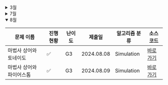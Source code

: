 <details close>
<summary>3월</summary>

| 문제 이름                | 진행 현황          | 난이도 | 제출일     | 소스코드                                                 |
| ------------------------ | ------------------ | ------ | ---------- | -------------------------------------------------------- |
| 가장 긴 펠린드롬         | :white_check_mark: | Lv.3   | 2024.03.18 | [바로가기](2024_03/Programmers_가장긴팰린드롬.cpp)       |
| 올바른 괄호              | :white_check_mark: | Lv.2   | 2024.03.17 | [바로가기](2024_03/Programmers_올바른괄호.cpp)           |
| 미로탈출                 | :white_check_mark: | Lv.2   | 2024.03.17 | [바로가기](2024_03/Programmers_미로탈출.cpp)             |
| 도넛과 막대 그래프       | :white_check_mark: | Lv.2   | 2024.03.19 | [바로가기](2024_03/Programmers_도넛과막대그래프.cpp)     |
| 혼자서 하는 틱택토       | :white_check_mark: | Lv.2   | 2024.03.19 | [바로가기](2024_03/Programmers_혼자서하는틱택토.cpp)     |
| 연속 펄스 부분 수열의 합 | :white_check_mark: | Lv.2   | 2024.03.19 | [바로가기](2024_03/Programmers_연속펄스부분수열의합.cpp) |
| 멀리 뛰기                | :white_check_mark: | Lv.2   | 2024.03.26 | [바로가기](2024_03/Programmers_멀리뛰기.cpp)             |
| 최솟값 만들기            | :white_check_mark: | Lv.2   | 2024.03.26 | [바로가기](2024_03/Programmers_최솟값만들기.cpp)         |

</details>

<details close>
<summary>7월</summary>

| 문제 이름              | 진행 현황          | 난이도 | 제출일     | 알고리즘 분류 | 소스코드                                                     |
| ---------------------- | ------------------ | ------ | ---------- | ------------- | ------------------------------------------------------------ |
| 빗물                   | :white_check_mark: | G5     | 2024.07.18 | Stack         | [바로가기](2024_07/BOJ_14719_빗물.cpp)                       |
| A와 B                  | :white_check_mark: | G5     | 2024.07.18 | Greedy        | [바로가기](2024_07/BOJ_12904_A와%20B.cpp)                    |
| 마법사 상어와 파이어볼 | :white_check_mark: | G4     | 2024.07.30 | Simulation    | [바로가기](2024_07/BOJ_20056_마법사%20상어와%20파이어볼.cpp) |

</details>

<details open>
<summary>8월</summary>

| 문제 이름                | 진행 현황          | 난이도 | 제출일     | 알고리즘 분류 | 소스코드                                                       |
| ------------------------ | ------------------ | ------ | ---------- | ------------- | -------------------------------------------------------------- |
| 마법사 상어와 토네이도   | :white_check_mark: | G3     | 2024.08.08 | Simulation    | [바로가기](2024_08/BOJ_20057_마법사%20상어와%20토네이도.cpp)   |
| 마법사 상어와 파이어스톰 | :white_check_mark: | G3     | 2024.08.09 | Simulation    | [바로가기](2024_08/BOJ_20058_마법사%20상어와%20파이어스톰.cpp) |

</details>
<!-- :white_large_square: :white_check_mark: -->
